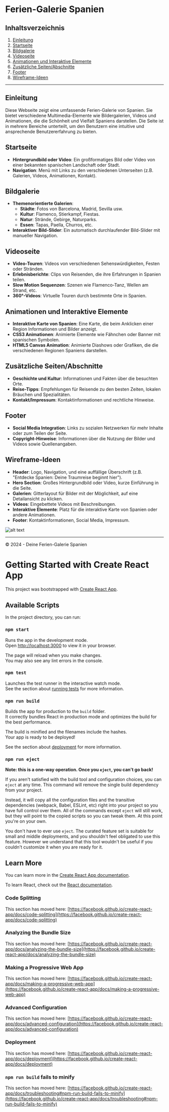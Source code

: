 # Ferien-Galerie Spanien

## Inhaltsverzeichnis
1. [Einleitung](#einleitung)
2. [Startseite](#startseite)
3. [Bildgalerie](#bildgalerie)
4. [Videoseite](#videoseite)
5. [Animationen und Interaktive Elemente](#animationen-und-interaktive-elemente)
6. [Zusätzliche Seiten/Abschnitte](#zusätzliche-seitenabschnitte)
7. [Footer](#footer)
8. [Wireframe-Ideen](#wireframe-ideen)

---

## Einleitung
Diese Webseite zeigt eine umfassende Ferien-Galerie von Spanien. Sie bietet verschiedene Multimedia-Elemente wie Bildergalerien, Videos und Animationen, die die Schönheit und Vielfalt Spaniens darstellen. Die Seite ist in mehrere Bereiche unterteilt, um den Benutzern eine intuitive und ansprechende Benutzererfahrung zu bieten.

## Startseite
- **Hintergrundbild oder Video**: Ein großformatiges Bild oder Video von einer bekannten spanischen Landschaft oder Stadt.
- **Navigation**: Menü mit Links zu den verschiedenen Unterseiten (z.B. Galerien, Videos, Animationen, Kontakt).

## Bildgalerie
- **Themenorientierte Galerien**:
  - **Städte**: Fotos von Barcelona, Madrid, Sevilla usw.
  - **Kultur**: Flamenco, Stierkampf, Fiestas.
  - **Natur**: Strände, Gebirge, Naturparks.
  - **Essen**: Tapas, Paella, Churros, etc.
- **Interaktiver Bild-Slider**: Ein automatisch durchlaufender Bild-Slider mit manueller Navigation.

## Videoseite
- **Video-Touren**: Videos von verschiedenen Sehenswürdigkeiten, Festen oder Stränden.
- **Erlebnisberichte**: Clips von Reisenden, die ihre Erfahrungen in Spanien teilen.
- **Slow Motion Sequenzen**: Szenen wie Flamenco-Tanz, Wellen am Strand, etc.
- **360°-Videos**: Virtuelle Touren durch bestimmte Orte in Spanien.

## Animationen und Interaktive Elemente
- **Interaktive Karte von Spanien**: Eine Karte, die beim Anklicken einer Region Informationen und Bilder anzeigt.
- **CSS3 Animationen**: Animierte Elemente wie Fähnchen oder Banner mit spanischen Symbolen.
- **HTML5 Canvas Animation**: Animierte Diashows oder Grafiken, die die verschiedenen Regionen Spaniens darstellen.

## Zusätzliche Seiten/Abschnitte
- **Geschichte und Kultur**: Informationen und Fakten über die besuchten Orte.
- **Reise-Tipps**: Empfehlungen für Reisende zu den besten Zeiten, lokalen Bräuchen und Spezialitäten.
- **Kontakt/Impressum**: Kontaktinformationen und rechtliche Hinweise.

## Footer
- **Social Media Integration**: Links zu sozialen Netzwerken für mehr Inhalte oder zum Teilen der Seite.
- **Copyright-Hinweise**: Informationen über die Nutzung der Bilder und Videos sowie Quellenangaben.

## Wireframe-Ideen
- **Header**: Logo, Navigation, und eine auffällige Überschrift (z.B. "Entdecke Spanien: Deine Traumreise beginnt hier").
- **Hero Section**: Großes Hintergrundbild oder Video, kurze Einführung in die Seite.
- **Galerien**: Gitterlayout für Bilder mit der Möglichkeit, auf eine Detailansicht zu klicken.
- **Videos**: Eingebettete Videos mit Beschreibungen.
- **Interaktive Elemente**: Platz für die interaktive Karte von Spanien oder andere Animationen.
- **Footer**: Kontaktinformationen, Social Media, Impressum.

![alt text](https://github.com/TiBeWe/Bildergalerie/blob/main/Pictures/Wireframe.jpeg)

---

© 2024 - Deine Ferien-Galerie Spanien


# Getting Started with Create React App

This project was bootstrapped with [Create React App](https://github.com/facebook/create-react-app).

## Available Scripts

In the project directory, you can run:

### `npm start`

Runs the app in the development mode.\
Open [http://localhost:3000](http://localhost:3000) to view it in your browser.

The page will reload when you make changes.\
You may also see any lint errors in the console.

### `npm test`

Launches the test runner in the interactive watch mode.\
See the section about [running tests](https://facebook.github.io/create-react-app/docs/running-tests) for more information.

### `npm run build`

Builds the app for production to the `build` folder.\
It correctly bundles React in production mode and optimizes the build for the best performance.

The build is minified and the filenames include the hashes.\
Your app is ready to be deployed!

See the section about [deployment](https://facebook.github.io/create-react-app/docs/deployment) for more information.

### `npm run eject`

**Note: this is a one-way operation. Once you `eject`, you can't go back!**

If you aren't satisfied with the build tool and configuration choices, you can `eject` at any time. This command will remove the single build dependency from your project.

Instead, it will copy all the configuration files and the transitive dependencies (webpack, Babel, ESLint, etc) right into your project so you have full control over them. All of the commands except `eject` will still work, but they will point to the copied scripts so you can tweak them. At this point you're on your own.

You don't have to ever use `eject`. The curated feature set is suitable for small and middle deployments, and you shouldn't feel obligated to use this feature. However we understand that this tool wouldn't be useful if you couldn't customize it when you are ready for it.

## Learn More

You can learn more in the [Create React App documentation](https://facebook.github.io/create-react-app/docs/getting-started).

To learn React, check out the [React documentation](https://reactjs.org/).

### Code Splitting

This section has moved here: [https://facebook.github.io/create-react-app/docs/code-splitting](https://facebook.github.io/create-react-app/docs/code-splitting)

### Analyzing the Bundle Size

This section has moved here: [https://facebook.github.io/create-react-app/docs/analyzing-the-bundle-size](https://facebook.github.io/create-react-app/docs/analyzing-the-bundle-size)

### Making a Progressive Web App

This section has moved here: [https://facebook.github.io/create-react-app/docs/making-a-progressive-web-app](https://facebook.github.io/create-react-app/docs/making-a-progressive-web-app)

### Advanced Configuration

This section has moved here: [https://facebook.github.io/create-react-app/docs/advanced-configuration](https://facebook.github.io/create-react-app/docs/advanced-configuration)

### Deployment

This section has moved here: [https://facebook.github.io/create-react-app/docs/deployment](https://facebook.github.io/create-react-app/docs/deployment)

### `npm run build` fails to minify

This section has moved here: [https://facebook.github.io/create-react-app/docs/troubleshooting#npm-run-build-fails-to-minify](https://facebook.github.io/create-react-app/docs/troubleshooting#npm-run-build-fails-to-minify)
#
